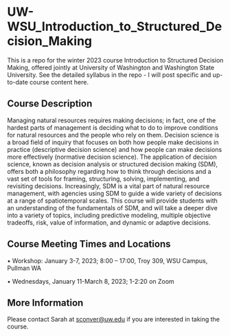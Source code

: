# UW-WSU_Introduction_to_Structured_Decision_Making
This is a repo for the winter 2023 course Introduction to Structured Decision Making, offered jointly at University of Washington and Washington State University. See the detailed syllabus in the repo - I will post specific and up-to-date course content here. 

## Course Description 

Managing natural resources requires making decisions; in fact, one of the hardest parts of management is deciding what to do to improve conditions for natural resources and the people who rely on them. Decision science is a broad field of inquiry that focuses on both how people make decisions in practice (descriptive decision science) and how people can make decisions more effectively (normative decision science). The application of decision science, known as decision analysis or structured decision making (SDM), offers both a philosophy regarding how to think through decisions and a vast set of tools for framing, structuring, solving, implementing, and revisiting decisions. Increasingly, SDM is a vital part of natural resource management, with agencies using SDM to guide a wide variety of decisions at a range of spatiotemporal scales. This course will provide students with an understanding of the fundamentals of SDM, and will take a deeper dive into a variety of topics, including predictive modeling, multiple objective tradeoffs, risk, value of information, and dynamic or adaptive decisions. 

## Course Meeting Times and Locations
•	Workshop: January 3-7, 2023; 8:00 – 17:00, Troy 309, WSU Campus, Pullman WA

•	Wednesdays, January 11-March 8, 2023; 1-2:20 on Zoom

## More Information 

Please contact Sarah at sconver@uw.edu if you are interested in taking the course. 
